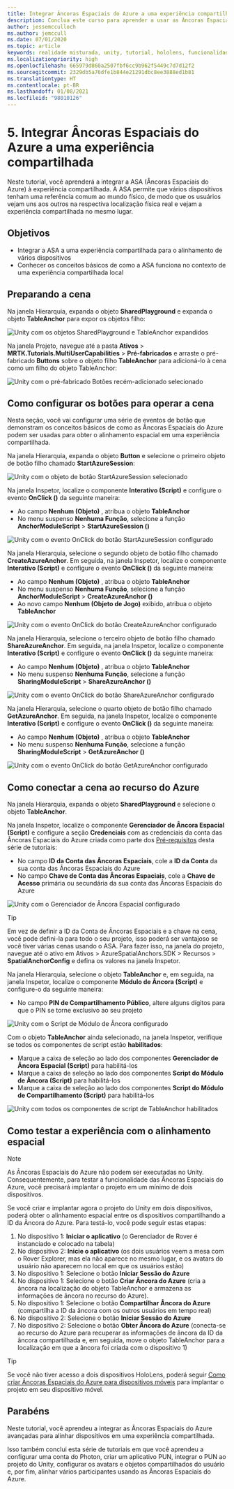```yaml
---
title: Integrar Âncoras Espaciais do Azure a uma experiência compartilhada
description: Conclua este curso para aprender a usar as Âncoras Espaciais do Azure para ancorar objetos em um aplicativo de vários usuários do HoloLens 2 compartilhado.
author: jessemcculloch
ms.author: jemccull
ms.date: 07/01/2020
ms.topic: article
keywords: realidade misturada, unity, tutorial, hololens, funcionalidades de multiusuários, Photon, MRTK, kit de ferramentas de realidade misturada, UWP, âncoras espaciais do Azure
ms.localizationpriority: high
ms.openlocfilehash: 665979d860a2507fbf6cc9b962f5449c7d7d12f2
ms.sourcegitcommit: 2329db5a76dfe1b844e21291dbc8ee3888ed1b81
ms.translationtype: HT
ms.contentlocale: pt-BR
ms.lasthandoff: 01/08/2021
ms.locfileid: "98010126"
---
```

# <a name="5-integrating-azure-spatial-anchors-into-a-shared-experience"></a>5. Integrar Âncoras Espaciais do Azure a uma experiência compartilhada

Neste tutorial, você aprenderá a integrar a ASA (Âncoras Espaciais do Azure) à experiência compartilhada. A ASA permite que vários dispositivos tenham uma referência comum ao mundo físico, de modo que os usuários vejam uns aos outros na respectiva localização física real e vejam a experiência compartilhada no mesmo lugar.

## <a name="objectives"></a>Objetivos

* Integrar a ASA a uma experiência compartilhada para o alinhamento de vários dispositivos
* Conhecer os conceitos básicos de como a ASA funciona no contexto de uma experiência compartilhada local

## <a name="preparing-the-scene"></a>Preparando a cena

Na janela Hierarquia, expanda o objeto **SharedPlayground** e expanda o objeto **TableAnchor** para expor os objetos filho:

![Unity com os objetos SharedPlayground e TableAnchor expandidos](images/mr-learning-sharing/sharing-05-section1-step1-1.png)

Na janela Projeto, navegue até a pasta **Ativos** > **MRTK.Tutorials.MultiUserCapabilities** > **Pré-fabricados** e arraste o pré-fabricado **Buttons** sobre o objeto filho **TableAnchor** para adicioná-lo à cena como um filho do objeto TableAnchor:

![Unity com o pré-fabricado Botões recém-adicionado selecionado](images/mr-learning-sharing/sharing-05-section1-step1-2.png)

## <a name="configuring-the-buttons-to-operate-the-scene"></a>Como configurar os botões para operar a cena

Nesta seção, você vai configurar uma série de eventos de botão que demonstram os conceitos básicos de como as Âncoras Espaciais do Azure podem ser usadas para obter o alinhamento espacial em uma experiência compartilhada.

Na janela Hierarquia, expanda o objeto **Button** e selecione o primeiro objeto de botão filho chamado **StartAzureSession**:

![Unity com o objeto de botão StartAzureSession selecionado](images/mr-learning-sharing/sharing-05-section2-step1-1.png)

Na janela Inspetor, localize o componente **Interativo (Script)** e configure o evento **OnClick ()** da seguinte maneira:

* Ao campo **Nenhum (Objeto)** , atribua o objeto **TableAnchor**
* No menu suspenso **Nenhuma Função**, selecione a função **AnchorModuleScript** > **StartAzureSession ()**

![Unity com o evento OnClick do botão StartAzureSession configurado](images/mr-learning-sharing/sharing-05-section2-step1-2.png)

Na janela Hierarquia, selecione o segundo objeto de botão filho chamado **CreateAzureAnchor**. Em seguida, na janela Inspetor, localize o componente **Interativo (Script)** e configure o evento **OnClick ()** da seguinte maneira:

* Ao campo **Nenhum (Objeto)** , atribua o objeto **TableAnchor**
* No menu suspenso **Nenhuma Função**, selecione a função **AnchorModuleScript** > **CreateAzureAnchor ()**
* Ao novo campo **Nenhum (Objeto de Jogo)** exibido, atribua o objeto **TableAnchor**

![Unity com o evento OnClick do botão CreateAzureAnchor configurado](images/mr-learning-sharing/sharing-05-section2-step1-3.png)

Na janela Hierarquia, selecione o terceiro objeto de botão filho chamado **ShareAzureAnchor**. Em seguida, na janela Inspetor, localize o componente **Interativo (Script)** e configure o evento **OnClick ()** da seguinte maneira:

* Ao campo **Nenhum (Objeto)** , atribua o objeto **TableAnchor**
* No menu suspenso **Nenhuma Função**, selecione a função **SharingModuleScript** > **ShareAzureAnchor ()**

![Unity com o evento OnClick do botão ShareAzureAnchor configurado](images/mr-learning-sharing/sharing-05-section2-step1-4.png)

Na janela Hierarquia, selecione o quarto objeto de botão filho chamado **GetAzureAnchor**. Em seguida, na janela Inspetor, localize o componente **Interativo (Script)** e configure o evento **OnClick ()** da seguinte maneira:

* Ao campo **Nenhum (Objeto)** , atribua o objeto **TableAnchor**
* No menu suspenso **Nenhuma Função**, selecione a função **SharingModuleScript** > **GetAzureAnchor ()**

![Unity com o evento OnClick do botão GetAzureAnchor configurado](images/mr-learning-sharing/sharing-05-section2-step1-5.png)

## <a name="connecting-the-scene-to-the-azure-resource"></a>Como conectar a cena ao recurso do Azure

Na janela Hierarquia, expanda o objeto **SharedPlayground** e selecione o objeto **TableAnchor**.

Na janela Inspetor, localize o componente **Gerenciador de Âncora Espacial (Script)** e configure a seção **Credenciais** com as credenciais da conta das Âncoras Espaciais do Azure criada como parte dos [Pré-requisitos](mr-learning-sharing-01.md#prerequisites) desta série de tutoriais:

* No campo **ID da Conta das Âncoras Espaciais**, cole a **ID da Conta** da sua conta das Âncoras Espaciais do Azure
* No campo **Chave de Conta das Âncoras Espaciais**, cole a **Chave de Acesso** primária ou secundária da sua conta das Âncoras Espaciais do Azure

![Unity com o Gerenciador de Âncora Espacial configurado](images/mr-learning-sharing/sharing-05-section3-step1-1.png)

> [!TIP]
> Em vez de definir a ID da Conta de Âncoras Espaciais e a chave na cena, você pode defini-la para todo o seu projeto, isso poderá ser vantajoso se você tiver várias cenas usando o ASA. Para fazer isso, na janela do projeto, navegue até o ativo em Ativos > AzureSpatialAnchors.SDK > Recursos > **SpatialAnchorConfig** e defina os valores na janela Inspetor.

Na janela Hierarquia, selecione o objeto **TableAnchor** e, em seguida, na janela Inspetor, localize o componente **Módulo de Âncora (Script)** e configure-o da seguinte maneira:

* No campo **PIN de Compartilhamento Público**, altere alguns dígitos para que o PIN se torne exclusivo ao seu projeto

![Unity com o Script de Módulo de Âncora configurado](images/mr-learning-sharing/sharing-05-section3-step1-2.png)

Com o objeto **TableAnchor** ainda selecionado, na janela Inspetor, verifique se todos os componentes de script estão **habilitados**:

* Marque a caixa de seleção ao lado dos componentes **Gerenciador de Âncora Espacial (Script)** para habilitá-los
* Marque a caixa de seleção ao lado dos componentes **Script do Módulo de Âncora (Script)** para habilitá-los
* Marque a caixa de seleção ao lado dos componentes **Script do Módulo de Compartilhamento (Script)** para habilitá-los

![Unity com todos os componentes de script de TableAnchor habilitados](images/mr-learning-sharing/sharing-05-section3-step1-3.png)

## <a name="trying-the-experience-with-spatial-alignment"></a>Como testar a experiência com o alinhamento espacial

> [!NOTE]
> As Âncoras Espaciais do Azure não podem ser executadas no Unity. Consequentemente, para testar a funcionalidade das Âncoras Espaciais do Azure, você precisará implantar o projeto em um mínimo de dois dispositivos.

Se você criar e implantar agora o projeto do Unity em dois dispositivos, poderá obter o alinhamento espacial entre os dispositivos compartilhando a ID da Âncora do Azure. Para testá-lo, você pode seguir estas etapas:

1. No dispositivo 1: **Iniciar o aplicativo** (o Gerenciador de Rover é instanciado e colocado na tabela)
2. No dispositivo 2: **Inicie o aplicativo** (os dois usuários veem a mesa com o Rover Explorer, mas ela não aparece no mesmo lugar, e os avatars do usuário não aparecem no local em que os usuários estão)
3. No dispositivo 1: Selecione o botão **Iniciar Sessão do Azure**
4. No dispositivo 1: Selecione o botão **Criar Âncora do Azure** (cria a âncora na localização do objeto TableAnchor e armazena as informações de âncora no recurso do Azure).
5. No dispositivo 1: Selecione o botão **Compartilhar Âncora do Azure** (compartilha a ID da âncora com os outros usuários em tempo real)
6. No dispositivo 2: Selecione o botão **Iniciar Sessão do Azure**
7. No dispositivo 2: Selecione o botão **Obter Âncora do Azure** (conecta-se ao recurso do Azure para recuperar as informações de âncora da ID da âncora compartilhada e, em seguida, move o objeto TableAnchor para a localização em que a âncora foi criada com o dispositivo 1)

> [!TIP]
> Se você não tiver acesso a dois dispositivos HoloLens, poderá seguir [Como criar Âncoras Espaciais do Azure para dispositivos móveis](mr-learning-asa-05.md) para implantar o projeto em seu dispositivo móvel.

## <a name="congratulations"></a>Parabéns

Neste tutorial, você aprendeu a integrar as Âncoras Espaciais do Azure avançadas para alinhar dispositivos em uma experiência compartilhada.

Isso também conclui esta série de tutoriais em que você aprendeu a configurar uma conta do Photon, criar um aplicativo PUN, integrar o PUN ao projeto do Unity, configurar os avatars e objetos compartilhados do usuário e, por fim, alinhar vários participantes usando as Âncoras Espaciais do Azure.
